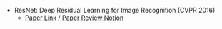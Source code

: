 - ResNet: Deep Residual Learning for Image Recognition (CVPR 2016)
  - [Paper Link](https://arxiv.org/abs/1512.03385) / [Paper Review Notion]()
